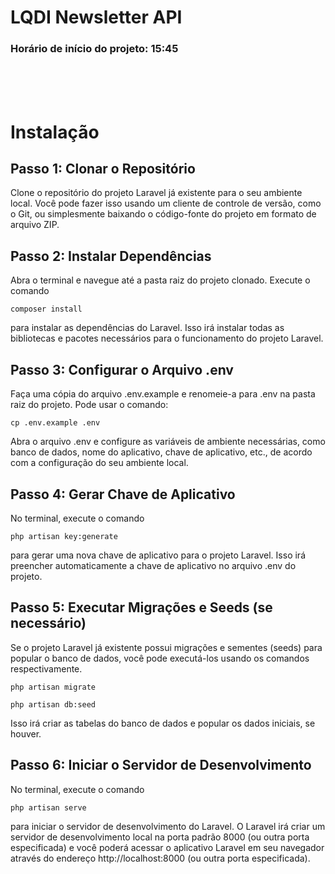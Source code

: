 # LQDI Newsletter API 
### Horário de início do projeto: 15:45

<br/>
<br/>
<br/>

# Instalação
## Passo 1: Clonar o Repositório

Clone o repositório do projeto Laravel já existente para o seu ambiente local. Você pode fazer isso usando um cliente de controle de versão, como o Git, ou simplesmente baixando o código-fonte do projeto em formato de arquivo ZIP.

## Passo 2: Instalar Dependências

Abra o terminal e navegue até a pasta raiz do projeto clonado.
Execute o comando 
```
composer install
``` 
para instalar as dependências do Laravel. Isso irá instalar todas as bibliotecas e pacotes necessários para o funcionamento do projeto Laravel.

## Passo 3: Configurar o Arquivo .env

Faça uma cópia do arquivo .env.example e renomeie-a para .env na pasta raiz do projeto. Pode usar o comando:
```
cp .env.example .env
```
Abra o arquivo .env e configure as variáveis de ambiente necessárias, como banco de dados, nome do aplicativo, chave de aplicativo, etc., de acordo com a configuração do seu ambiente local.

## Passo 4: Gerar Chave de Aplicativo

No terminal, execute o comando 
```
php artisan key:generate 
```
para gerar uma nova chave de aplicativo para o projeto Laravel.
Isso irá preencher automaticamente a chave de aplicativo no arquivo .env do projeto.

## Passo 5: Executar Migrações e Seeds (se necessário)

Se o projeto Laravel já existente possui migrações e sementes (seeds) para popular o banco de dados, você pode executá-los  usando os comandos respectivamente.
```
php artisan migrate
```
 
```
php artisan db:seed
```
Isso irá criar as tabelas do banco de dados e popular os dados iniciais, se houver.

## Passo 6: Iniciar o Servidor de Desenvolvimento

No terminal, execute o comando 
```
php artisan serve 
```
para iniciar o servidor de desenvolvimento do Laravel.
O Laravel irá criar um servidor de desenvolvimento local na porta padrão 8000 (ou outra porta especificada) e você poderá acessar o aplicativo Laravel em seu navegador através do endereço http://localhost:8000 (ou outra porta especificada).
